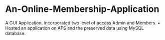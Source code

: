 # An-Online-Membership-Application

 A GUI Application, incorporated two level of access Admin and Members.
•	Hosted an application on AFS and the preserved data using MySQL database.
